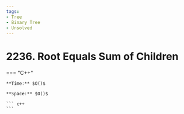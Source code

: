 ```yaml
---
tags:
- Tree
- Binary Tree
- Unsolved
---
```



# 2236. Root Equals Sum of Children

=== "C++"

    **Time:** $O()$

    **Space:** $O()$

    ``` c++
    ```
